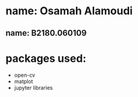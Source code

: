 # name: Osamah Alamoudi
## name: B2180.060109

# packages used:
- open-cv
- matplot
- jupyter libraries